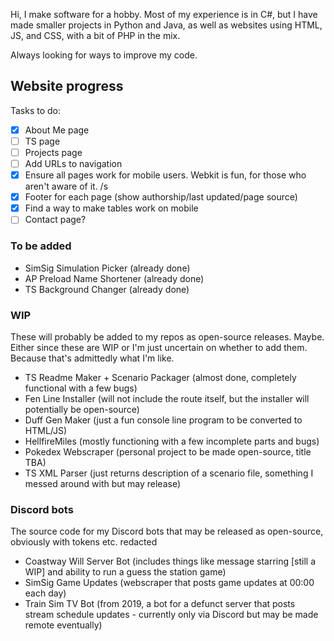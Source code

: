 Hi, I make software for a hobby. Most of my experience is in C#, but I have made smaller projects in Python and Java, as well as websites using HTML, JS, and CSS, with a bit of PHP in the mix.

Always looking for ways to improve my code.

## Website progress
Tasks to do:
- [x] About Me page
- [ ] TS page
- [ ] Projects page
- [ ] Add URLs to navigation
- [X] Ensure all pages work for mobile users. Webkit is fun, for those who aren't aware of it. /s
- [X] Footer for each page (show authorship/last updated/page source)
- [X] Find a way to make tables work on mobile
- [ ] Contact page?

### To be added
- SimSig Simulation Picker (already done)
- AP Preload Name Shortener (already done)
- TS Background Changer (already done)

### WIP
These will probably be added to my repos as open-source releases. Maybe.
Either since these are WIP or I'm just uncertain on whether to add them. Because that's admittedly what I'm like.
- TS Readme Maker + Scenario Packager (almost done, completely functional with a few bugs)
- Fen Line Installer (will not include the route itself, but the installer will potentially be open-source)
- Duff Gen Maker (just a fun console line program to be converted to HTML/JS)
- HellfireMiles (mostly functioning with a few incomplete parts and bugs)
- Pokedex Webscraper (personal project to be made open-source, title TBA)
- TS XML Parser (just returns description of a scenario file, something I messed around with but may release)

### Discord bots
The source code for my Discord bots that may be released as open-source, obviously with tokens etc. redacted
- Coastway Will Server Bot (includes things like message starring [still a WIP] and ability to run a guess the station game)
- SimSig Game Updates (webscraper that posts game updates at 00:00 each day)
- Train Sim TV Bot (from 2019, a bot for a defunct server that posts stream schedule updates - currently only via Discord but may be made remote eventually)
